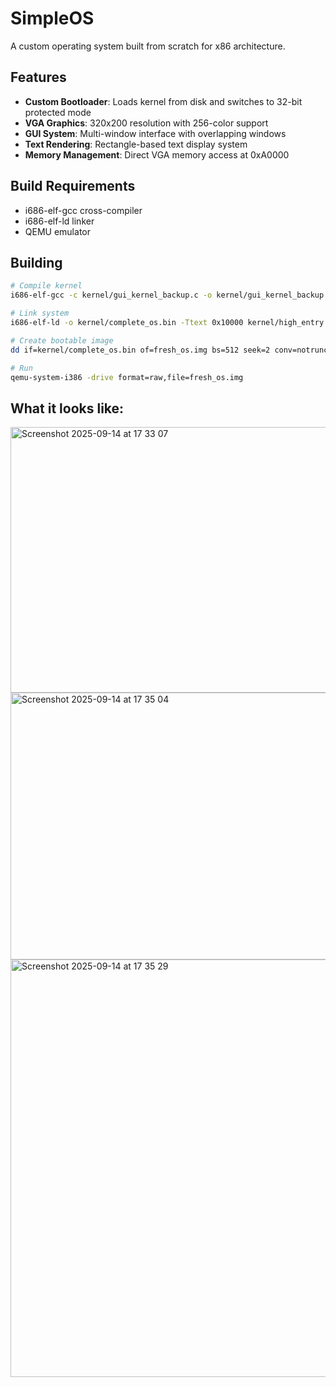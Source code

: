 # SimpleOS

A custom operating system built from scratch for x86 architecture.

## Features

- **Custom Bootloader**: Loads kernel from disk and switches to 32-bit protected mode
- **VGA Graphics**: 320x200 resolution with 256-color support
- **GUI System**: Multi-window interface with overlapping windows
- **Text Rendering**: Rectangle-based text display system
- **Memory Management**: Direct VGA memory access at 0xA0000

## Build Requirements

- i686-elf-gcc cross-compiler
- i686-elf-ld linker
- QEMU emulator

## Building
```bash
# Compile kernel
i686-elf-gcc -c kernel/gui_kernel_backup.c -o kernel/gui_kernel_backup.o -ffreestanding -m32 -nostdlib

# Link system
i686-elf-ld -o kernel/complete_os.bin -Ttext 0x10000 kernel/high_entry.o kernel/gui_kernel_backup.o kernel/screen.o gui/window.o gui/font.o --oformat binary

# Create bootable image
dd if=kernel/complete_os.bin of=fresh_os.img bs=512 seek=2 conv=notrunc

# Run
qemu-system-i386 -drive format=raw,file=fresh_os.img
```
## What it looks like:
<img width="636" height="425" alt="Screenshot 2025-09-14 at 17 33 07" src="https://github.com/user-attachments/assets/5df1a86a-f267-4fd2-aa5e-92bf8d75f4b3" />
<img width="635" height="427" alt="Screenshot 2025-09-14 at 17 35 04" src="https://github.com/user-attachments/assets/b27aa0af-1458-4e3a-b05e-359d27926466" />
<img width="999" height="668" alt="Screenshot 2025-09-14 at 17 35 29" src="https://github.com/user-attachments/assets/9b84381a-a4e5-40de-86e7-e5ea441bda57" />
